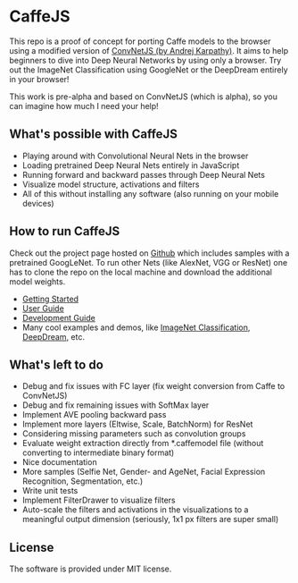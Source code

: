 # CaffeJS

This repo is a proof of concept for porting Caffe models to the browser using a modified version of [ConvNetJS (by Andrej Karpathy)](https://github.com/karpathy/convnetjs). It aims to help beginners to dive into Deep Neural Networks by using only a browser. Try out the ImageNet Classification using GoogleNet or the DeepDream entirely in your browser!

This work is pre-alpha and based on ConvNetJS (which is alpha), so you can imagine how much I need your help!

## What's possible with CaffeJS

* Playing around with Convolutional Neural Nets in the browser 
* Loading pretrained Deep Neural Nets entirely in JavaScript
* Running forward and backward passes through Deep Neural Nets
* Visualize model structure, activations and filters
* All of this without installing any software (also running on your mobile devices)

## How to run CaffeJS

Check out the project page hosted on [Github](https://chaosmail.github.io/caffejs/) which includes samples with a pretrained GoogLeNet. To run other Nets (like AlexNet, VGG or ResNet) one has to clone the repo on the local machine and download the additional model weights.

* [Getting Started](https://chaosmail.github.io/caffejs/)
* [User Guide](https://chaosmail.github.io/caffejs/user-guide.html)
* [Development Guide](https://chaosmail.github.io/caffejs/development-guide.html)
* Many cool examples and demos, like [ImageNet Classification](https://chaosmail.github.io/caffejs/webcam.html), [DeepDream](https://chaosmail.github.io/caffejs/deepdream.html), etc.

## What's left to do

* Debug and fix issues with FC layer (fix weight conversion from Caffe to ConvNetJS)
* Debug and fix remaining issues with SoftMax layer
* Implement AVE pooling backward pass
* Implement more layers (Eltwise, Scale, BatchNorm) for ResNet
* Considering missing parameters such as convolution groups
* Evaluate weight extraction directly from *.caffemodel file (without converting to intermediate binary format)
* Nice documentation
* More samples (Selfie Net, Gender- and AgeNet, Facial Expression Recognition, Segmentation, etc.)
* Write unit tests
* Implement FilterDrawer to visualize filters
* Auto-scale the filters and activations in the visualizations to a meaningful output dimension (seriously, 1x1 px filters are super small)

## License

The software is provided under MIT license.